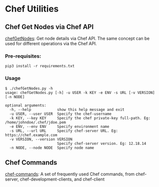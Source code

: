 # Chef Utilities

## Chef Get Nodes via Chef API
[chefGetNodes](./chefGetNodes.py): Get node details via Chef API. The same concept can be used for different operations via the Chef API.

### Pre-requisites:
```pip3 install -r requirements.txt```

### Usage
```
$ ./chefGetNodes.py -h
usage: chefGetNodes.py [-h] -u USER -k KEY -e ENV -s URL [-v VERSION] [-n NODE]

optional arguments:
  -h, --help            show this help message and exit
  -u USER, --user USER  Specify the chef-username
  -k KEY, --key KEY     Specify the chef private-key full-path. Eg: /home/johndoe/.chef/jdoe.pem
  -e ENV, --env ENV     Specify environment name
  -s URL, --url URL     Specify chef-server URL. Eg: https://chef.example.com
  -v VERSION, --version VERSION
                        Specify chef-server version. Eg: 12.18.14
  -n NODE, --node NODE  Specify node name
```

## Chef Commands
[chef-commands](chef-commands.md): A set of frequently used Chef commands, from chef-server, chef-development-clients, and chef-client

